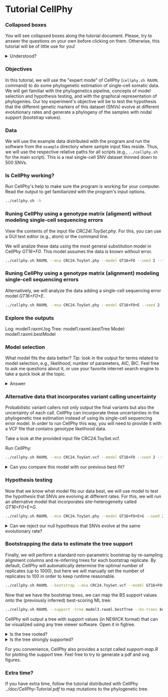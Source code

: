 # Tutorial CellPhy

### Collapsed boxes
You will see collapsed boxes along the tutorial document. Please, try to answer the questions on your own before clicking on them. Otherwise, this tutorial will be of little use for you!

<details><summary>Understood?</summary>
<p>
YES!
</p>
</details>

### Objectives
In this tutorial, we will use the "expert mode" of CellPhy (`cellphy.sh RAXML` command) to do some phylogenetic estimation of single-cell somatic data. We will get familiar with the phylogenetics pipeline, concepts of model selection and hypothesis testing, and with the graphical representation of phylogenies. Our toy experiment's objective will be to test the hypothesis that the different genetic markers of this dataset (SNVs) evolve at different evolutionary rates and generate a phylogeny of the samples with nodal support (bootstrap values).

### Data
We will use the example data distributed with the program and run the software from the `example` directory where sample input files reside. Thus, we will use the respective relative paths for all scripts (e.g., `../cellphy.sh` for the main script). This is a real single-cell SNV dataset thinned down to 500 SNVs.

### Is CellPhy working?
Run CellPhy's help to make sure the program is working for your computer. Read the output to get familiarized with the program's input options.
```bash
../cellphy.sh -h
```
### Runing CellPhy using a genotype matrix (aligment) without modeling single-cell sequencing errors
View the contents of the input file _CRC24l.ToySet.phy_. For this, you can use a GUI text editor (e.g., atom) or the command line.

We will analize these data using the most general substitution model in CellPhy _GT16+F0_. This model assumes the data is known without error.  

```bash
../cellphy.sh RAXML --msa CRC24.ToySet.phy --model GT16+FO --seed 2 --threads 1 --prefix model1
```

### Runing CellPhy using a genotype matrix (alignment) modeling single-cell sequencing errors
Alternatively, we will analyze the data adding a single-cell sequencing error model _GT16+F0+E_.

```bash
../cellphy.sh RAXML --msa CRC24.ToySet.phy --model GT16+FO+E --seed 2 --threads 1 --prefix model2
```

### Explore the outputs
Log: model1.raxml.log
Tree: model1.raxml.bestTree
Model: model1.raxml.bestModel


### Model selection
What model fits the data better?
_Tip_: look in the output for terms related to model selection, e.g., likelihood, number of parameters, AIC, BIC. Feel free to ask me questions about it, or use your favorite internet search engine to take a quick look at the topic.

<details><summary>Answer</summary>
<p>
Comparing the AIC or BIC of the models will give you a quick and clear answer that the _GT16+F0+E_ fits this data better (lower value). Alternatively, you could use a likelihood ratio test since these models are nested. I would not expect you to know this last bit and is not necessary at this point.
</p>
</details>

### Alternative data that incorporates variant calling uncertainty
Probabilistic variant callers not only output the final variants but also the uncertainty of each call. CellPhy can incorporate these uncertainties in the phylogenetic tree estimation instead of using its single-cell sequencing error model. In order to run CellPhy this way, you will need to provide it with a VCF file that contains genotype likelihood data.

Take a look at the provided input file CRC24.ToySet.vcf.

Run CellPhy:

```bash
../cellphy.sh RAXML --msa CRC24.ToySet.vcf --model GT16+FO --seed 2 --threads 1 --prefix data2 
```

<details><summary>Can you compare this model with our previous best-fit?</summary>
<p>
No, you can't, since the data is different. We will continue with the other dataset. You do not need to finish this run.
</p>
</details>
 
### Hypothesis testing
Now that we know what model fits our data best, we will use  model to test the hypothesis that SNVs are evolving at different rates. For this, we will run an alternative model that incorporates site-heterogeneity called _GT16+F0+E+G_.

```bash
../cellphy.sh RAXML --msa CRC24.ToySet.phy --model GT16+FO+E+G --seed 2 --threads 1 --prefix model3
```

<details><summary>Can we reject our null hypothesis that SNVs evolve at the same evolutionary rate?</summary>
<p>
Yes. You can use an LRT or calculate the relative likelihood by comparing AICs. For example, in my execution, the relative likelihood would be:
```bash
perl -e "print exp((19014.886826 - 19210.530485)/2)"
```
</p>
</details>


### Bootstrapping the data to estimate the tree support
Finally, we will perform a standard non-parametric bootstrap by re-sampling alignment columns and re-inferring trees for each bootstrap replicate. By default, CellPhy will automatically determine the optimal number of replicates (up to 1000), but here we will manually set the number of replicates to 100 in order to keep runtime reasonable.  

```bash
../cellphy.sh RAXML --bootstrap --msa CRC24.ToySet.vcf --model GT16+FO+E+G --seed 2 --threads 1 --bs-trees 100 --prefix bootstrap
```

Now that we have the bootstrap trees, we can map the BS support values onto the (previously inferred) best-scoring ML tree:

```bash
../cellphy.sh RAXML --support -tree model3.raxml.bestTree --bs-trees bootstrap.raxml.bootstraps --prefix final --threads 1
```

CellPhy will output a tree with support values (in NEWICK format) that can be visualized using any tree viewer software. Open it in figtree.


<details><summary>Is the tree rooted?</summary>
<p>
No, CellPhy estimates unrooted trees. Use the re-rooting option to root it using the healthy/normal tissue sample included.
</p>
</details>

<details><summary>Is the tree strongly supported?</summary>
<p>
No, the bootstrap support values are generally quite low (>80 are usually considered good). Remember, we are using a thinned dataset to execute things fast.
</p>
</details>

For you convenience, CellPhy also provides a script called _support-map.R_ for plotting the support tree. Feel free to try to generate a pdf and svg figures.

### Extra time?

If you have extra time, follow the tutorial distributed with CellPhy _../doc/CellPhy-Tutorial.pdf_ to map mutations to the phylogenetic tree. 

<!--

# **Mapping mutations onto a phylogenetic tree**
<p style='text-align: justify;'>Cancer genomics studies are, for the most part, interested in understanding when "**driver**" mutations appeared in the malignant cell population. On this basis, we will next show how to map mutations onto a phylogenetic tree using CellPhy. Although the full VCF can be used, users are free to choose which mutations they wish to map onto the inferred phylogeny. In this tutorial, we will focus solely on a set of 15 exonic mutations from the original VCF.   
  
Our input files will therefore consist of a "trimmed" VCF only carrying this subset of exonic mutations, together with the best tree and model estimates from our original CellPhy run (tree search).</p>  

<br/>  

\scriptsize

```{r, engine = 'bash', eval = FALSE}
$ head -n 5 CRC24.MutationsMap 
#Chr	Position	GeneID
2	71042907	CLEC4F
2	142274377	LRP1B
3	33048242	GLB1
4	16764214	LDB2
$ bcftools view -T CRC24.MutationsMap CRC24.ToySet.vcf -O v -o CRC24.ToySet.Exonic.vcf
$ ../cellphy.sh RAXML --mutmap \
    --msa CRC24.ToySet.Exonic.vcf \
    --model CRC24.VCF.GL16.Tree.raxml.bestModel \ 
    --tree CRC24.VCF.GL16.Tree.raxml.bestTree \
    --opt-branches off --prefix CRC24.ToySet.Exonic.Mapped --threads 1
Branch-labeled tree saved to: CRC24.ToySet.Exonic.Mapped.raxml.mutationMapTree
Per-branch mutation list saved to: CRC24.ToySet.Exonic.Mapped.raxml.mutationMapList
```

\normalsize

***

<br/>  


# **Visualizing the results**
<p style='text-align: justify;'>Once it's done, CellPhy will output 2 distinct files:.</p>

* **(A)** _CRC24.ToySet.Exonic.Mapped.raxml.mutationMapTree_  
   &rarr; Newick tree file with indexed branches
* **(B)** _CRC24.ToySet.Exonic.Mapped.raxml.mutationMapList_  
   &rarr; Text file with the number and the list of mutations per branch


<p style='text-align: justify;'>We can now use the _mutation-map.R_ accompanying script to plot the mutations onto the phylogenetic tree. If you run this script wihtout any parameters, it will show a help message:</p>

<br/> 

\scriptsize

```{r, engine = 'bash', eval = FALSE}
$ ../script/mutation-map.R 
CellPhy - Mutation mapping plot - 22.07.2020
Created by: Alexey Kozlov, Joao M Alves, Alexandros Stamatakis & David Posada
Usage: ./mutation-map.R raxml.mutationMapTree raxml.mutationMapList Outgroup Output_prefix [geneIDs]
*Required files:
	-Tree
	-Mutation List
	-Outgroup name (comma-delimited list of taxa or NONE)
	-Output Prefix
*Optional:
	-Gene IDs (tab-delimited)
```

\normalsize

<p style='text-align: justify;'>Now let's run it again but this time with the required parameters:</p>

<br/>  

\scriptsize

```{r, engine = 'bash', eval = FALSE}
$ ../script/mutation-map.R \
    CRC24.ToySet.Exonic.Mapped.raxml.mutationMapTree \
    CRC24.ToySet.Exonic.Mapped.raxml.mutationMapList \
    Healthy \
    CRC24.ToySet.ExonicMutMap
Generating mutation-mapped tree plot...
Done!
```

\normalsize

<p style='text-align: justify;'>If everything went as expected, you should have generated the following figure, in PDF format (_CRC24.ToySet.ExonicMutMap.pdf_), where the mutations are mapped onto the tree branches (**Figure 2**).</p>

![CRC24 phylogenetic tree with 15 exonic mutations mapped (genomic position)](../example/CRC24.ToySet.ExonicMutMap.pdf){ width=100% }

<p style='text-align: justify;'>If you are interested in plotting the gene names instead, you can provide a tab-delimited file (as the one we used to subset our original VCF) linking the genomic position to its gene ID:</p>

<br/>  

\scriptsize

```{r, engine = 'bash', eval = FALSE}
$ head -n 5 CRC24.MutationsMap 
#Chr	Position	GeneID
2	71042907	CLEC4F
2	142274377	LRP1B
3	33048242	GLB1
4	16764214	LDB2
```

\normalsize

<p style='text-align: justify;'>Afterwards, we can run _mutation-map.R_ again, but changing the output prefix so that you don't overwrite the previous results:</p>

<br/>  

\scriptsize
```{r, engine = 'bash', eval = FALSE}
$ ../script/mutation-map.R \
    CRC24.ToySet.Exonic.Mapped.raxml.mutationMapTree \
    CRC24.ToySet.Exonic.Mapped.raxml.mutationMapList \
    Healthy \
    CRC24.ToySet.ExonicMutMap-GeneID \
    CRC24.MutationsMap
Converting positions to GeneID...
Generating mutation-mapped tree plot...
Done!
```
\normalsize

<p style='text-align: justify;'>You will notice that our tree now has the gene names displayed, instead of the genomic positions (Figure 3).</p>

<center>

![CRC24 phylogenetic tree with 15 exonic mutations mapped (gene names)](../example/CRC24.ToySet.ExonicMutMap-GeneID.pdf){ width=100% }

</center>-->
